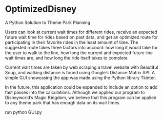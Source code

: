 # OptimizedDisney
A Python Solution to Theme Park Planning

Users can look at current wait times for different rides, receive an expected future wait time for rides based on past data, and get an optimized route for participating in their favorite rides in the least amount of time. The suggested route takes three factors into account: how long it would take for the user to walk to the line, how long the current and expected future line wait times are, and how long the ride itself takes to complete. 

Current wait times are taken by web scraping a travel website with Beautiful Soup, and walking distance is found using Google’s Distance Matrix API. A simple GUI showcasing the app was made using the Python library Tkinter.

In the future, this application could be expanded to include an option to add fast passes into the calculations. Although we applied our program to Disneyworld’s Magic Kingdom, we believe that this program can be applied to any theme park that has enough data on its wait times. 
 
run python GUI.py

